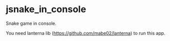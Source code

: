 # jsnake_in_console

Snake game in console.

You need lanterna lib (https://github.com/mabe02/lanterna) to run this app.
